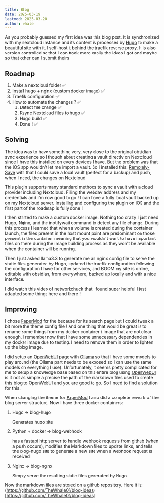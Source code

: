 ```yaml
---
title: Blog
date: 2025-03-19
lastmod: 2025-03-20
author: whale
---
```

As you probably guessed my first idea was this blog post. It is synchronized with my nextcloud instance and its content is processed by [Hugo](https://gohugo.io/) to make a beautiful site with it. I self-host it behind the traefik reverse proxy. It is also version controlled so that I can track more easily the ideas I got and maybe so that other can I submit theirs

## Roadmap

1. Make a nextcloud folder ✅ 
2. Install hugo + nginx (custom docker image) ✅
3. Traefik configuration ✅
4. How to automate the changes ? ✅
	1. Detect file change ✅
	2. Rsync Nextcloud files to hugo ✅
	3. Hugo build ✅
	4. Done ! ✅

## Solving

The idea was to have something very, very close to the original obsidian sync experience so I though about creating a vault directly on Nextcloud since I have this installed on every devices I have. But the problem was that the iOS app wouldn't let me import a vault. So I installed this: [Remotely-Save](https://github.com/remotely-save/remotely-save) with that I could save a local vault (perfect for a backup) and push, when I need, the changes on Nextcloud

This plugin supports many standard methods to sync a vault with a cloud provider including Nextcloud. Filling the webdav address and my credentials and I'm now good to go ! I can have a fully local vault backed up on my Nextcloud server. Installing and configuring the plugin on iOS and the first part of the roadmap is fully done !

I then started to make a custom docker image. Nothing too crazy I just need Hugo, Nginx, and the inotifywait command to detect any file change. During this process I learned that when a volume is created during the container launch, the files present in the host mount point are predominant on those present in the container meaning that you wouldn't want to have important files on there during the image building process as they won't be available when the container will be running.

Then I just asked llama3.3 to generate me an nginx config file to serve the static files generated by Hugo, updated the traefik configuration following the configuration I have for other services, and BOOM my site is online, editable with obsidian, from everywhere, backed up locally and with a nice interface.

I did watch this [video](https://www.youtube.com/watch?v=dnE7c0ELEH8&t=291s) of networkchuck that I found super helpful I just adapted some things here and there !
## Improving

I chose [PaperMod](https://github.com/adityatelange/hugo-PaperMod) for the because for its search page but I could tweak a bit more the theme config file ! And one thing that would be great is to rename some things from my docker container / image that are not clear enough. I remember now that I have some unnecessary dependencies in my docker image due to testing. I need to remove them in order to lighten up the blog image.

I did setup an [OpenWebUI](https://ai.thewhale.fr) page with [Ollama](https://ollama.com/) so that I have some models to play around (the Ollama part needs to be exposed so I can use the same models on everything I use). Unfortunately, it seems pretty complicated for me to setup a knowledge base based on this entire blog using [OpenWebUI](https://docs.openwebui.com/) is it not as simple a precise the path of the markdown files used to create this blog to OpenWebUI and you are good to go. So I need to find a solution for this.

When changing the theme for [PaperMod](https://github.com/adityatelange/hugo-PaperMod) I also did a complete rework of the blog server structure. Now I have three docker containers:

1. Hugo -> blog-hugo

	Generates hugo site

2. Python + docker -> blog-webhook

	has a fastapi http server to handle webhook requests from github (when a push occurs), modifies the Markdown files to update links, and tells the blog-hugo site to generate a new site when a webhook request is received

3. Nginx -> blog-nginx

	Simply serve the resulting static files generated by Hugo

Now the markdown files are stored on a github repository. Here it is:
(https://github.com/TheWhale01/blog-ideas)[https://github.com/TheWhale01/blog-ideas]

